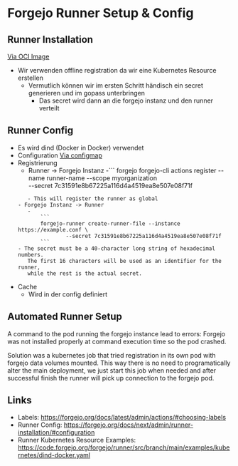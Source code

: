 # Forgejo Runner Setup & Config

## Runner Installation

  [Via OCI Image](https://forgejo.org/docs/next/admin/runner-installation/#oci-image-installation)  
- Wir verwenden offline registration da wir eine Kubernetes Resource erstellen
    - Vermutlich können wir im ersten Schritt händisch ein secret generieren und im gopass unterbringen
        - Das secret wird dann an die forgejo instanz und den runner verteilt

## Runner Config

- Es wird dind (Docker in Docker) verwendet
- Configuration [Via configmap](https://code.forgejo.org/forgejo/runner/issues/132#issuecomment-4848)
- Registrierung
    - Runner -> Forgejo Instanz
    -```
     forgejo forgejo-cli actions register --name runner-name --scope myorganization \
         --secret 7c31591e8b67225a116d4a4519ea8e507e08f71f
     ```
        - This will register the runner as global
    - Forgejo Instanz -> Runner
        -
            ```
            forgejo-runner create-runner-file --instance https://example.conf \
                    --secret 7c31591e8b67225a116d4a4519ea8e507e08f71f
            ```
    - The secret must be a 40-character long string of hexadecimal numbers. 
        The first 16 characters will be used as an identifier for the runner,   
        while the rest is the actual secret.  
- Cache
    - Wird in der config definiert

## Automated Runner Setup

A command to the pod running the forgejo instance lead to errors:
Forgejo was not installed properly at command execution time so the pod crashed.

Solution was a kubernetes job that tried registration in its own pod with forgejo data volumes mounted. This way there is no need to programatically alter the main deployment, we just start this job when needed and after successful finish the runner will pick up connection to the forgejo pod.

## Links

- Labels: https://forgejo.org/docs/latest/admin/actions/#choosing-labels
- Runner Config: https://forgejo.org/docs/next/admin/runner-installation/#configuration
- Runner Kubernetes Resource Examples: https://code.forgejo.org/forgejo/runner/src/branch/main/examples/kubernetes/dind-docker.yaml
